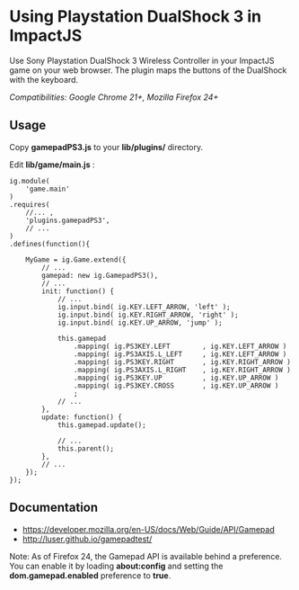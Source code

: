 Using Playstation DualShock 3 in ImpactJS
=========================================

Use Sony Playstation DualShock 3 Wireless Controller in your ImpactJS game on your web browser. The plugin maps the buttons of the DualShock with the keyboard.

*Compatibilities: Google Chrome 21+, Mozilla Firefox 24+*

Usage
-----
Copy **gamepadPS3.js** to your **lib/plugins/** directory.

Edit **lib/game/main.js** :
```
ig.module( 
	'game.main'
)
.requires(
	//... ,
	'plugins.gamepadPS3',
	// ...
)
.defines(function(){

	MyGame = ig.Game.extend({
		// ...
		gamepad: new ig.GamepadPS3(),
		// ...
		init: function() {
			// ...
			ig.input.bind( ig.KEY.LEFT_ARROW, 'left' );
			ig.input.bind( ig.KEY.RIGHT_ARROW, 'right' );
			ig.input.bind( ig.KEY.UP_ARROW, 'jump' );
		
			this.gamepad
				.mapping( ig.PS3KEY.LEFT		, ig.KEY.LEFT_ARROW )
				.mapping( ig.PS3AXIS.L_LEFT		, ig.KEY.LEFT_ARROW )
				.mapping( ig.PS3KEY.RIGHT		, ig.KEY.RIGHT_ARROW )
				.mapping( ig.PS3AXIS.L_RIGHT	, ig.KEY.RIGHT_ARROW )
				.mapping( ig.PS3KEY.UP			, ig.KEY.UP_ARROW )
				.mapping( ig.PS3KEY.CROSS		, ig.KEY.UP_ARROW )
				;
			// ...
		},
		update: function() {
			this.gamepad.update();
		
			// ...
			this.parent();
		},
		// ...
	});
});
```

Documentation
-------------
* https://developer.mozilla.org/en-US/docs/Web/Guide/API/Gamepad
* http://luser.github.io/gamepadtest/

Note: As of Firefox 24, the Gamepad API is available behind a preference. You can enable it by loading **about:config** and setting the **dom.gamepad.enabled** preference to **true**.

